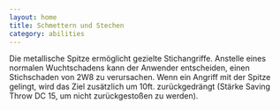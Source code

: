 ```yaml
---
layout: home
title: Schmettern und Stechen
category: abilities
---
```


Die metallische Spitze ermöglicht gezielte Stichangriffe. Anstelle eines normalen Wuchtschadens kann der Anwender
entscheiden, einen Stichschaden von 2W8 zu verursachen. Wenn ein Angriff mit der Spitze gelingt, wird das Ziel
zusätzlich um 10ft. zurückgedrängt (Stärke Saving Throw DC 15, um nicht zurückgestoßen zu werden).